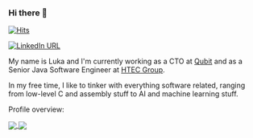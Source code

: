 ### Hi there 👋

[![Hits](https://hits.seeyoufarm.com/api/count/incr/badge.svg?url=https%3A%2F%2Fgithub.com%2Flklacar%2Fhit-counter&count_bg=%2379C83D&title_bg=%23555555&icon=&icon_color=%23E7E7E7&title=hits&edge_flat=false)](https://hits.seeyoufarm.com)

[![LinkedIn URL](https://img.shields.io/static/v1?color=green&label=LinkedIn&logo=linkedin&logoColor=white&style=for-the-badge&message=Connect)](https://www.linkedin.com/in/luka-klacar)

My name is Luka and I'm currently working as a CTO at [Qubit](https://qubit.rs) and as a Senior Java Software Engineer at [HTEC Group](https://htecgroup.com).

In my free time, I like to tinker with everything software related, ranging from low-level C and assembly stuff to AI and machine learning stuff.


Profile overview:

<a href="https://github.com/lklacar/">
  <img align="center" src="https://github-readme-stats.vercel.app/api?username=lklacar&count_private=true&show_icons=true&theme=dark&hide_border=false" />
</a>

<a href="https://github.com/lklacar/">
  <img align="center" src="https://github-readme-stats.vercel.app/api/top-langs/?username=lklacar&layout=compact&theme=dark&hide_border=false" />
</a>

<!--
**lklacar/lklacar** is a ✨ _special_ ✨ repository because its `README.md` (this file) appears on your GitHub profile.

Here are some ideas to get you started:

- 🔭 I’m currently working on ...
- 🌱 I’m currently learning ...
- 👯 I’m looking to collaborate on ...
- 🤔 I’m looking for help with ...
- 💬 Ask me about ...
- 📫 How to reach me: ...
- 😄 Pronouns: ...
- ⚡ Fun fact: ...
-->
